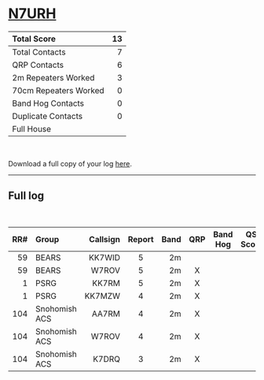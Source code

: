 # [N7URH](https://www.qrz.com/db/N7URH)

| Total Score           |   13 |
|:----------------------|-----:|
| Total Contacts        |    7 |
| QRP Contacts          |    6 |
| 2m Repeaters Worked   |    3 |
| 70cm Repeaters Worked |    0 |
| Band Hog Contacts     |    0 |
| Duplicate Contacts    |    0 |
| Full House            |      |

<br />

Download a full copy of your log [here](/results/[N7URH](https://www.qrz.com/db/N7URH)/log.csv).

---

## Full log

<br />

|   RR# | Group         |   Callsign |  Report  |   Band |  QRP  |  Band Hog  |   QSO Score |
|------:|:--------------|-----------:|:--------:|-------:|:-----:|:----------:|------------:|
|    59 | BEARS         |     KK7WID |    5     |     2m |       |            |           1 |
|    59 | BEARS         |      W7ROV |    5     |     2m |   X   |            |           2 |
|     1 | PSRG          |      KK7RM |    5     |     2m |   X   |            |           2 |
|     1 | PSRG          |     KK7MZW |    4     |     2m |   X   |            |           2 |
|   104 | Snohomish ACS |      AA7RM |    4     |     2m |   X   |            |           2 |
|   104 | Snohomish ACS |      W7ROV |    4     |     2m |   X   |            |           2 |
|   104 | Snohomish ACS |      K7DRQ |    3     |     2m |   X   |            |           2 |